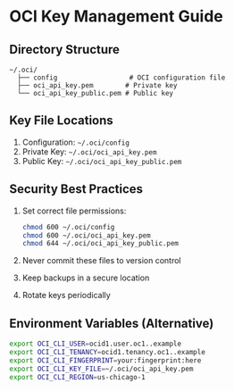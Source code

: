 # OCI Key Management Guide

## Directory Structure
```
~/.oci/
  ├── config                  # OCI configuration file
  ├── oci_api_key.pem        # Private key
  └── oci_api_key_public.pem # Public key
```

## Key File Locations
1. Configuration: `~/.oci/config`
2. Private Key: `~/.oci/oci_api_key.pem`
3. Public Key: `~/.oci/oci_api_key_public.pem`

## Security Best Practices
1. Set correct file permissions:
   ```bash
   chmod 600 ~/.oci/config
   chmod 600 ~/.oci/oci_api_key.pem
   chmod 644 ~/.oci/oci_api_key_public.pem
   ```

2. Never commit these files to version control
3. Keep backups in a secure location
4. Rotate keys periodically

## Environment Variables (Alternative)
```bash
export OCI_CLI_USER=ocid1.user.oc1..example
export OCI_CLI_TENANCY=ocid1.tenancy.oc1..example
export OCI_CLI_FINGERPRINT=your:fingerprint:here
export OCI_CLI_KEY_FILE=~/.oci/oci_api_key.pem
export OCI_CLI_REGION=us-chicago-1
```
